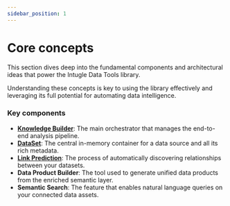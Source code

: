 ```yaml
---
sidebar_position: 1
---
```


# Core concepts

This section dives deep into the fundamental components and architectural ideas that power the Intugle Data Tools library.

Understanding these concepts is key to using the library effectively and leveraging its full potential for automating data intelligence.

### Key components

*   [**Knowledge Builder**](./knowledge-builder.md): The main orchestrator that manages the end-to-end analysis pipeline.
*   [**DataSet**](./dataset.md): The central in-memory container for a data source and all its rich metadata.
*   [**Link Prediction**](./link-prediction.md): The process of automatically discovering relationships between your datasets.
*   **Data Product Builder**: The tool used to generate unified data products from the enriched semantic layer.
*   **Semantic Search**: The feature that enables natural language queries on your connected data assets.